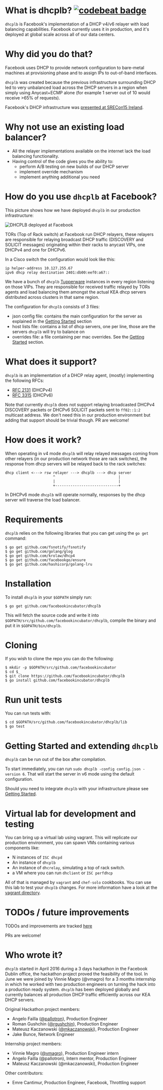 # What is dhcplb? [![codebeat badge](https://codebeat.co/badges/c89d337e-2147-41a2-a00e-a553dc4eeb23)](https://codebeat.co/projects/github-com-facebookincubator-dhcplb)

`dhcplb` is Facebook's implementation of a DHCP v4/v6 relayer with load
balancing capabilities.
Facebook currently uses it in production, and it's deployed at global scale
across all of our data centers.

# Why did you do that?

Facebook uses DHCP to provide network configuration to bare-metal machines at
provisioning phase and to assign IPs to out-of-band interfaces.  

`dhcplb` was created because the previous infrastructure surrounding DHCP led
to very unbalanced load across the DHCP servers in a region when simply using
Anycast+ECMP alone (for example 1 server out of 10 would receive >65% of
requests).

Facebook's DHCP infrastructure was [presented at SRECon15 Ireland](https://www.usenix.org/conference/srecon15europe/program/presentation/failla).

# Why not use an existing load balancer?

* All the relayer implementations available on the internet lack the load
balancing functionality.
* Having control of the code gives you the ability to:
  * perform A/B testing on new builds of our DHCP server
  * implement override mechanism
  * implement anything additional you need

# How do you use `dhcplb` at Facebook?

This picture shows how we have deployed `dhcplb` in our production
infrastructure:

![DHCPLB deployed at Facebook](/docs/dhcplb-fb-deployment.jpg)

TORs (Top of Rack switch) at Facebook run DHCP relayers, these relayers are
responsible for relaying broadcast DHCP traffic (DISCOVERY and SOLICIT
messages) originating within their racks to anycast VIPs, one DHCPv4 and one
for DHCPv6.

In a Cisco switch the configuration would look like this:

```
ip helper-address 10.127.255.67
ipv6 dhcp relay destination 2401:db00:eef0:a67::
```

We have a bunch of `dhcplb` [Tupperware](https://blog.docker.com/2014/07/dockercon-video-containerized-deployment-at-facebook/) instances in every region listening on
those VIPs.
They are responsible for received traffic relayed by TORs agents and load
balancing them amongst the actual KEA dhcp servers distributed across clusters
in that same region.

The configuration for `dhcplb` consists of 3 files:

* json config file: contains the main configuration for the server as explained in the [Getting Started](docs/getting-started.md) section
* host lists file: contains a list of dhcp servers, one per line, those are the servers `dhcplb` will try to balance on
* overrides file: a file containing per mac overrides. See the [Getting Started](docs/getting-started.md) section.

# What does it support?

`dhcplb` is an implementation of a DHCP relay agent, (mostly) implementing the
following RFCs:

* [RFC 2131](https://tools.ietf.org/html/rfc2131) (DHCPv4)
* [RFC 3315](https://tools.ietf.org/html/rfc3315) (DHCPv6)

Note that currently `dhcplb` does not support relaying broadcasted DHCPv4
DISCOVERY packets or DHCPv6 SOLICIT packets sent to `ff02::1:2` multicast
address. We don't need this in our production environment but adding that
support should be trivial though. PR are welcome!

# How does it work?

When operating in v4 mode `dhcplb` will relay relayed messages coming from other
relayers (in our production network those are rack switches), the response from
dhcp servers will be relayed back to the rack switches:

```
dhcp client <---> rsw relayer ---> dhcplb ---> dhcp server
                      ^                             |
                      |                             |
                      +-----------------------------+
```

In DHCPv6 mode `dhcplb` will operate normally, responses by the dhcp server
will traverse the load balancer.

# Requirements

`dhcplb` relies on the following libraries that you can get using the `go get`
command:

```
$ go get github.com/fsnotify/fsnotify
$ go get github.com/golang/glog
$ go get github.com/krolaw/dhcp4
$ go get github.com/facebookgo/ensure
$ go get github.com/hashicorp/golang-lru
```

# Installation

To install `dhcplb` in your `$GOPATH` simply run:

```
$ go get github.com/facebookincubator/dhcplb
```

This will fetch the source code and write it into
`$GOPATH/src/github.com/facebookincubator/dhcplb`, compile the binary and put
it in `$GOPATH/bin/dhcplb`.

# Cloning

If you wish to clone the repo you can do the following:


```
$ mkdir -p $GOPATH/src/github.com/facebookincubator
$ cd $_
$ git clone https://github.com/facebookincubator/dhcplb
$ go install github.com/facebookincubator/dhcplb
```

# Run unit tests

You can run tests with:

```
$ cd $GOPATH/src/github.com/facebookincubator/dhcplb/lib
$ go test
```

# Getting Started and extending `dhcplb`

`dhcplb` can be run out of the box after compilation.

To start immediately, you can run
`sudo dhcplb -config config.json -version 6`.
That will start the server in v6 mode using the default configuration.

Should you need to integrate `dhcplb` with your infrastructure please
see [Getting Started](docs/getting-started.md).

# Virtual lab for development and testing

You can bring up a virtual lab using vagrant. This will replicate our production
environment, you can spawn VMs containing various components like:

* N instances of `ISC dhcpd`
* An instance of `dhcplb`
* An instance of `dhcrelay`, simulating a top of rack switch.
* a VM where you can run `dhclient` or `ISC perfdhcp`

All of that is managed by `vagrant` and `chef-solo` cookbooks.
You can use this lab to test your `dhcplb` changes.
For more information have a look at the [vagrant directory](vagrant/README.md).

# TODOs / future improvements

TODOs and improvements are tracked [here](https://github.com/facebookincubator/dhcplb/issues?q=is%3Aissue+is%3Aopen+label%3Aenhancement)

PRs are welcome!

# Who wrote it?

`dhcplb` started in April 2016 during a 3 days hackathon in the Facebook
Dublin office, the hackathon project proved the feasibility of the tool.
In June we were joined by Vinnie Magro (@vmagro) for a 3 months internship in
which he worked with two production engineers on turning the hack into a
production ready system.
`dhcplb` has been deployed globally and currently balances all production DHCP
traffic efficiently across our KEA DHCP servers.

Original Hackathon project members:

* Angelo Failla ([@pallotron](https://github.com/pallotron)), Production Engineer
* Roman Gushchin ([@rgushchin](https://github.com/rgushchin)), Production Engineer
* Mateusz Kaczanowski ([@mkaczanowski](https://github.com/mkaczanowski)), Production Engineer
* Jake Bunce, Network Engineer

Internship project members:

* Vinnie Magro ([@vmagro](https://github.com/vmagro)), Production Engineer intern
* Angelo Failla (@pallotron), Intern mentor, Production Engineer
* Mateusz Kaczanowski (@mkaczanowski), Production Engineer

Other contributors:

* Emre Cantimur, Production Engineer, Facebook, Throttling support
